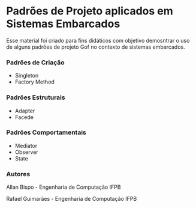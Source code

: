 # Padrões de Projeto aplicados em Sistemas Embarcados

Esse material foi criado para fins didáticos com objetivo demosntrar o uso de alguns padrões de projeto Gof no contexto de sistemas embarcados. 

### Padrões de Criação
  - Singleton
  - Factory Method

### Padrões Estruturais
  - Adapter 
  - Facede

### Padrões Comportamentais
- Mediator
- Observer 
- State

### Autores
Allan Bispo - Engenharia de Computação IFPB

Rafael Guimarães - Engenharia de Computação IFPB


